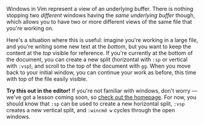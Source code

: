Windows in Vim represent a view of an underlying buffer. There is nothing stopping two _different_ windows having the _same underlying buffer_ though, which allows you to have two or more different views of the same file that you're working on.

Here's a situation where this is useful: imagine you're working in a large file, and you're writing some new text at the _bottom_, but you want to keep the content at the _top_ visible for reference. If you're currently at the bottom of the document, you can create a new split (horizontal with `:sp` or vertical with `:vsp`), and scroll to the top of the document with `gg`. When you move back to your initial window, you can continue your work as before, this time with top of the file easily visible.

**Try this out in the editor!** If you're not familiar with windows, don't worry — we've got a lesson coming soon, so [check out the homepage](https://vimmer.io). For now, you should know that `:sp` can be used to create a new horizontal split, `:vsp` creates a new vertical split, and `:wincmd w` cycles through the open windows.
